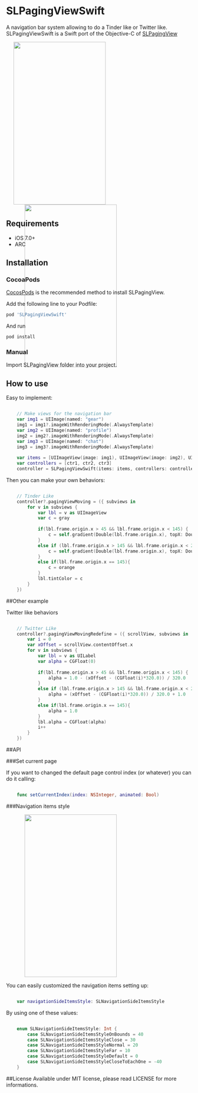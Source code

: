 # SLPagingViewSwift

A navigation bar system allowing to do a Tinder like or Twitter like. SLPagingViewSwift is a Swift port of the Objective-C of [SLPagingView](https://github.com/StefanLage/SLPagingView)

<div style="width:100%; height:450px;">
<img src="https://raw.githubusercontent.com/StefanLage/SLPagingView/master/Demos/TinderLike/tinder.gif" align="left" height="440" width="250" style="margin-left:20px;">
<img src="https://raw.githubusercontent.com/StefanLage/SLPagingView/master/Demos/TwitterLike/twitter.gif" algin="right" height="440" width="250" style="margin-left:50px;">
</div>

## Requirements

* iOS 7.0+ 
* ARC

## Installation

### CocoaPods

[CocosPods](http://cocosPods.org) is the recommended method to install SLPagingView.

Add the following line to your Podfile:

```ruby
pod 'SLPagingViewSwift'
```

And run
```ruby
pod install
```

### Manual

Import SLPagingView folder into your project.


## How to use

Easy to implement:

```swift

	// Make views for the navigation bar
    var img1 = UIImage(named: "gear")
	img1 = img1?.imageWithRenderingMode(.AlwaysTemplate)
	var img2 = UIImage(named: "profile")
	img2 = img2?.imageWithRenderingMode(.AlwaysTemplate)
	var img3 = UIImage(named: "chat")
	img3 = img3?.imageWithRenderingMode(.AlwaysTemplate)
    
    var items = [UIImageView(image: img1), UIImageView(image: img2), UIImageView(image: img3)]
	var controllers = [ctr1, ctr2, ctr3]
	controller = SLPagingViewSwift(items: items, controllers: controllers, showPageControl: false)

````

Then you can make your own behaviors:

```swift

	// Tinder Like
    controller?.pagingViewMoving = ({ subviews in
		for v in subviews {
			var lbl = v as UIImageView
            var c = gray
                
			if(lbl.frame.origin.x > 45 && lbl.frame.origin.x < 145) {
				c = self.gradient(Double(lbl.frame.origin.x), topX: Double(46), bottomX: Double(144), initC: orange, goal: gray)
			}
			else if (lbl.frame.origin.x > 145 && lbl.frame.origin.x < 245) {
				c = self.gradient(Double(lbl.frame.origin.x), topX: Double(146), bottomX: Double(244), initC: gray, goal: orange)
			}
			else if(lbl.frame.origin.x == 145){
				c = orange
			}
			lbl.tintColor = c
		}
	})

````

##Other example

Twitter like behaviors

```swift

	// Twitter Like
	controller?.pagingViewMovingRedefine = ({ scrollView, subviews in
		var i = 0
		var xOffset = scrollView.contentOffset.x
		for v in subviews {
			var lbl = v as UILabel
			var alpha = CGFloat(0)
                
			if(lbl.frame.origin.x > 45 && lbl.frame.origin.x < 145) {
				alpha = 1.0 - (xOffset - (CGFloat(i)*320.0)) / 320.0
			}
			else if (lbl.frame.origin.x > 145 && lbl.frame.origin.x < 245) {
				alpha = (xOffset - (CGFloat(i)*320.0)) / 320.0 + 1.0
			}
			else if(lbl.frame.origin.x == 145){
				alpha = 1.0
			}
			lbl.alpha = CGFloat(alpha)
			i++
		}
	})
````

##API

###Set current page

If you want to changed the default page control index (or whatever) you can do it calling:

```swift

	func setCurrentIndex(index: NSInteger, animated: Bool)
````

###Navigation items style

<img src="https://raw.githubusercontent.com/StefanLage/SLPagingView/master/Demos/TinderLike/navigation_style.gif" height="440" width="250" style="margin-left:50px;">

You can easily customized the navigation items setting up:


```swift

	var navigationSideItemsStyle: SLNavigationSideItemsStyle
````


By using one of these values:


```swift

	enum SLNavigationSideItemsStyle: Int {
    	case SLNavigationSideItemsStyleOnBounds = 40
	    case SLNavigationSideItemsStyleClose = 30
    	case SLNavigationSideItemsStyleNormal = 20
	    case SLNavigationSideItemsStyleFar = 10
    	case SLNavigationSideItemsStyleDefault = 0
	    case SLNavigationSideItemsStyleCloseToEachOne = -40
	}
````


##License
Available under MIT license, please read LICENSE for more informations.
